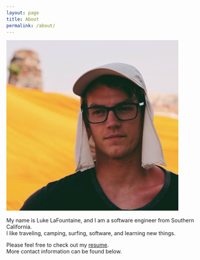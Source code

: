 ```yaml
---
layout: page
title: About
permalink: /about/
---
```


![](/assets/about/profilepic.jpg)

My name is Luke LaFountaine, and I am a software engineer from Southern California.  
I like traveling, camping, surfing, software, and learning new things.

Please feel free to check out my [resume](/assets/about/resume2016.pdf).  
More contact information can be found below.